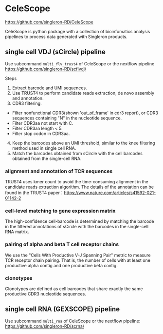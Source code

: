 # CeleScope
https://github.com/singleron-RD/CeleScope

CeleScope is python package with a collection of bioinfomatics analysis pipelines to process data generated with Singleron products.

## single cell VDJ (sCircle) pipeline 

Use subcommand `multi_flv_trust4` of CeleScope or the nextflow pipeline
https://github.com/singleron-RD/scflvdj/

Steps

1. Extract barcode and UMI sequences.
2. Use TRUST4 to perform candidate reads extraction, de novo assembly and annotation.
3. CDR3 filtering.
- Filter nonfunctional CDR3(shown 'out_of_frame' in cdr3 report), or CDR3 sequences containing "N" in the nucleotide sequence.
- Filter CDR3aa not start with C.
- Filter CDR3aa length < 5.
- Filter stop codon in CDR3aa.
4. Keep the barcodes above an UMI threshold, similar to the knee filtering method used in single cell RNA.
5. Match the barcodes obtained from sCircle with the cell barcodes obtained from the single-cell RNA.

### alignment and annotation of TCR sequences

TRUST4 uses kmer count to avoid the time-consuming alignment in the candidate reads extraction algorithm. The details of the annotation can be found in the TRUST4 paper：https://www.nature.com/articles/s41592-021-01142-2

### cell-level matching to gene expression matrix

The high-confidence cell-barcode is determined by matching the barcode in the filtered annotations of sCircle with the barcodes in the single-cell RNA matrix.

### pairing of alpha and beta T cell receptor chains

We use the "Cells With Productive V-J Spanning Pair" metric to measure TCR receptor chain pairing. That is, the number of cells with at least one productive alpha contig and one productive beta contig.

### clonotypes

Clonotypes are defined as cell barcodes that share exactly the same productive CDR3 nucleotide sequences.

## single cell RNA (GEXSCOPE) pipeline 
Use subcommand `multi_rna` of CeleScope or 
the nextflow pipeline: https://github.com/singleron-RD/scrna/
